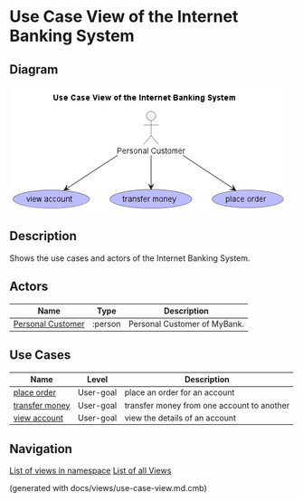 # Use Case View of the Internet Banking System

## Diagram
![Use Case View of the Internet Banking System](../../../mybank/digital-banking/internet-banking-system/use-case-view.png)

## Description
Shows the use cases and actors of the Internet Banking System.

## Actors
| Name | Type | Description |
|---|---|---|
| [Personal Customer](../../../mybank/personal-customer.md) | :person | Personal Customer of MyBank. | 

## Use Cases
| Name | Level | Description |
|---|---|---|
| [place order](../../../mybank/digital-banking/internet-banking-system/place-order.md) | User-goal | place an order for an account |
| [transfer money](../../../mybank/digital-banking/internet-banking-system/transfer-money.md) | User-goal | transfer money from one account to another |
| [view account](../../../mybank/digital-banking/internet-banking-system/view-account.md) | User-goal | view the details of an account |


## Navigation
[List of views in namespace](./views-in-namespace.md)
[List of all Views](../../../views.md)

(generated with docs/views/use-case-view.md.cmb)
